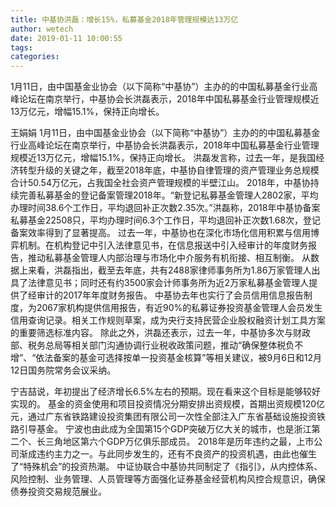 ```yaml
---
title: 中基协洪磊：增长15%，私募基金2018年管理规模达13万亿
author: wetech
date: 2019-01-11 10:00:55
tags: 
categories: 
---
```

1月11日，由中国基金业协会（以下简称“中基协”）主办的的中国私募基金行业高峰论坛在南京举行，中基协会长洪磊表示，2018年中国私募基金行业管理规模近13万亿元，增幅15.1%，保持正向增长。
<!-- more -->
王娟娟
1月11日，由中国基金业协会（以下简称“中基协”）主办的的中国私募基金行业高峰论坛在南京举行，中基协会长洪磊表示，2018年中国私募基金行业管理规模近13万亿元，增幅15.1%，保持正向增长。
洪磊发言称，过去一年，是我国经济转型升级的关键之年，截至2018年底，中基协自律管理的资产管理业务总规模合计50.54万亿元，占我国全社会资产管理规模的半壁江山。
2018年，中基协持续完善私募基金的登记备案管理2018年。“新登记私募基金管理人2802家，平均办理时间38.6个工作日，平均退回补正次数2.35次。”洪磊称，2018年中基协备案私募基金22508只，平均办理时间6.3个工作日，平均退回补正次数1.68次，登记备案效率得到了显著提高。
过去一年，中基协也在深化市场化信用积累与信用博弈机制。在机构登记中引入法律意见书，在信息报送中引入经审计的年度财务报告，推动私募基金管理人内部治理与市场化中介服务有机衔接、相互制衡。
从数据上来看，洪磊指出，截至去年底，共有2488家律师事务所为1.86万家管理人出具了法律意见书；同时还有约3500家会计师事务所为近2万家私募基金管理人提供了经审计的2017年年度财务报告。
中基协去年也实行了会员信用信息报告制度，为2067家机构提供信用报告，有近90%的私募证券投资基金管理人会员发生信用查询记录。相关工作规则草案，成为央行支持民营企业股权融资计划工具方案的重要筛选标准内容。
除此之外，洪磊还表示，过去一年，中基协多次与财政部、税务总局等相关部门沟通协调行业税收政策问题，推动“确保整体税负不增”、“依法备案的基金可选择按单一投资基金核算”等相关建议，被9月6日和12月12日国务院常务会议采纳。
 
 
宁吉喆说，年初提出了经济增长6.5%左右的预期。现在看来这个目标是能够较好实现的。
基金的资金使用和项目投资情况分期安排出资规模，首期出资规模120亿元，通过广东省铁路建设投资集团有限公司一次性全部注入广东省基础设施投资铁路引导基金。
宁波也由此成为全国第15个GDP突破万亿大关的城市，也是浙江第二个、长三角地区第六个GDP万亿俱乐部成员。
2018年是历年违约之最，上市公司渐成违约主力之一。与此同步发生的，还有不良资产的投资机遇，由此也催生了“特殊机会”的投资热潮。
中证协联合中基协共同制定了《指引》，从内控体系、风险控制、业务管理、人员管理等方面强化证券基金经营机构风控合规意识，确保债券投资交易规范展业。
